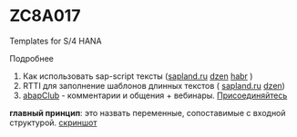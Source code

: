 # ZC8A017
Templates for S/4 HANA

Подробнее
1) Как использовать sap-script тексты ([sapland.ru](https://sappro.sapland.ru/publications/vlozhennie-texti-kak-vozmozhnosti-dlya-kompozitsii-razdeleniya-na-chasti-v-dlinn.html) [dzen](https://dzen.ru/a/ZtsCgjkvRgtUwfHz) [habr](https://habr.com/ru/articles/841422/) )
2) RTTI для заполнение шаблонов длинных текстов ( [sapland.ru](https://sappro.sapland.ru/author-column/21773) [dzen](https://dzen.ru/a/Z27d3qZuuGeS9WFv))
3) [abapClub](https://t.me/ABAPclub) - комментарии и общения + вебинары. [Присоединяйтесь](https://t.me/ABAPclub)

**главный принцип**: это назвать переменные, сопоставимые с входной структурой. [скриншот](https://github.com/OlegBash599/ZC8A017/blob/main/pict_rtti_sapscript.png)
